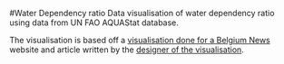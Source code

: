 #Water Dependency ratio
Data visualisation of water dependency ratio using data from UN FAO AQUAStat database.

The visualisation is based off a [visualisation done for a Belgium News](http://www.tijd.be/politiek_economie/belgie_brussel/Vergelijk_broeihaard_Sint_Jans_Molenbeek_met_uw_eigen_gemeente.9699674-3139.art) website and article written by the [designer of the visualisation](http://www.maartenlambrechts.be/interactive-strip-plots-for-visualizing-demographics/).


